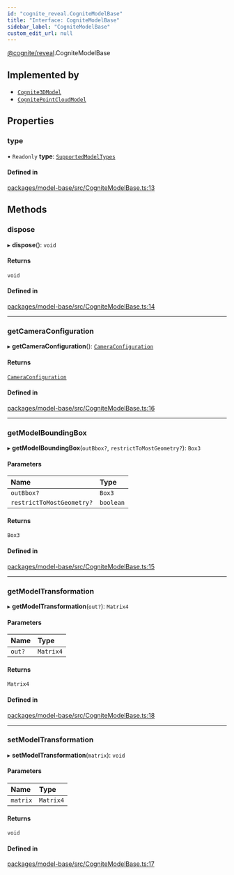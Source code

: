 ```yaml
---
id: "cognite_reveal.CogniteModelBase"
title: "Interface: CogniteModelBase"
sidebar_label: "CogniteModelBase"
custom_edit_url: null
---
```


[@cognite/reveal](../modules/cognite_reveal.md).CogniteModelBase

## Implemented by

- [`Cognite3DModel`](../classes/cognite_reveal.Cognite3DModel.md)
- [`CognitePointCloudModel`](../classes/cognite_reveal.CognitePointCloudModel.md)

## Properties

### type

• `Readonly` **type**: [`SupportedModelTypes`](../modules/cognite_reveal.md#supportedmodeltypes)

#### Defined in

[packages/model-base/src/CogniteModelBase.ts:13](https://github.com/cognitedata/reveal/blob/8cfa4004b/viewer/packages/model-base/src/CogniteModelBase.ts#L13)

## Methods

### dispose

▸ **dispose**(): `void`

#### Returns

`void`

#### Defined in

[packages/model-base/src/CogniteModelBase.ts:14](https://github.com/cognitedata/reveal/blob/8cfa4004b/viewer/packages/model-base/src/CogniteModelBase.ts#L14)

___

### getCameraConfiguration

▸ **getCameraConfiguration**(): [`CameraConfiguration`](../modules/cognite_reveal.md#cameraconfiguration)

#### Returns

[`CameraConfiguration`](../modules/cognite_reveal.md#cameraconfiguration)

#### Defined in

[packages/model-base/src/CogniteModelBase.ts:16](https://github.com/cognitedata/reveal/blob/8cfa4004b/viewer/packages/model-base/src/CogniteModelBase.ts#L16)

___

### getModelBoundingBox

▸ **getModelBoundingBox**(`outBbox?`, `restrictToMostGeometry?`): `Box3`

#### Parameters

| Name | Type |
| :------ | :------ |
| `outBbox?` | `Box3` |
| `restrictToMostGeometry?` | `boolean` |

#### Returns

`Box3`

#### Defined in

[packages/model-base/src/CogniteModelBase.ts:15](https://github.com/cognitedata/reveal/blob/8cfa4004b/viewer/packages/model-base/src/CogniteModelBase.ts#L15)

___

### getModelTransformation

▸ **getModelTransformation**(`out?`): `Matrix4`

#### Parameters

| Name | Type |
| :------ | :------ |
| `out?` | `Matrix4` |

#### Returns

`Matrix4`

#### Defined in

[packages/model-base/src/CogniteModelBase.ts:18](https://github.com/cognitedata/reveal/blob/8cfa4004b/viewer/packages/model-base/src/CogniteModelBase.ts#L18)

___

### setModelTransformation

▸ **setModelTransformation**(`matrix`): `void`

#### Parameters

| Name | Type |
| :------ | :------ |
| `matrix` | `Matrix4` |

#### Returns

`void`

#### Defined in

[packages/model-base/src/CogniteModelBase.ts:17](https://github.com/cognitedata/reveal/blob/8cfa4004b/viewer/packages/model-base/src/CogniteModelBase.ts#L17)

